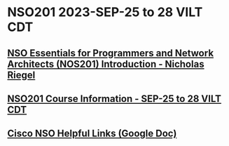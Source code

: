 # NSO201 2023-SEP-25 to 28 VILT CDT
## [NSO Essentials for Programmers and Network Architects (NOS201) Introduction - Nicholas Riegel](https://docs.google.com/presentation/d/1PBBu-1x00fgEq_4kzUmipPx-v7Efm9cia0gQdb6JuGI/edit?usp=sharing)

## [NSO201 Course Information - SEP-25 to 28 VILT CDT](https://docs.google.com/spreadsheets/d/1U9cglvh_3t0yGhb5RuJvfFgdcC_NnBdKe3CM7x3hPAk/edit?usp=sharing)

## [Cisco NSO Helpful Links (Google Doc)](https://docs.google.com/document/d/1dTGRx88uR-L1Ivlynb-9a4cDjnyS_0-wYkltnnT7f0I/edit?usp=sharing)

<!-- ## [Mid Course Feedback NSO201 FEB-13 to 16 VILT EST TBA (NextCloud Form)](https://nextcloud.itsulu.com/apps/forms/s/B9NipeMXADQDF2Yyb9tbRaCo)

<!-- Comment -->
